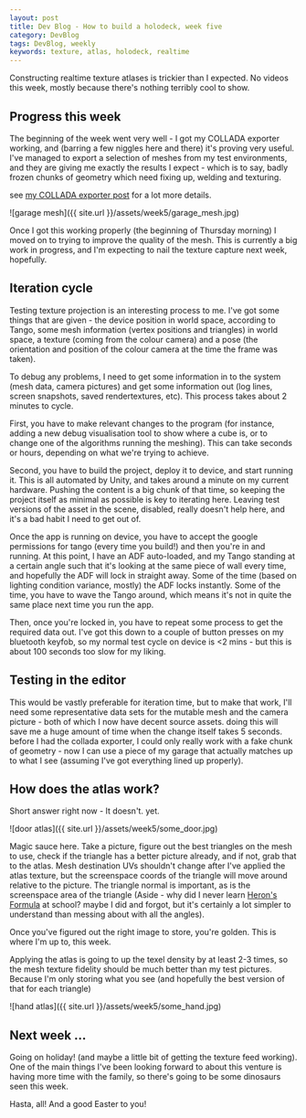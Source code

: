 ```yaml
---
layout: post
title: Dev Blog - How to build a holodeck, week five
category: DevBlog
tags: DevBlog, weekly
keywords: texture, atlas, holodeck, realtime
---
```


Constructing realtime texture atlases is trickier than I expected.
No videos this week, mostly because there's nothing terribly cool to show.

## Progress this week

The beginning of the week went very well - I got my COLLADA exporter working, and (barring a few
niggles here and there) it's proving very useful. I've managed to export a selection of meshes
from my test environments, and they are giving me exactly the results I expect - which is to say,
badly frozen chunks of geometry which need fixing up, welding and texturing.

see [my COLLADA exporter post](http://www.evryway.com/Export-Working/) for a lot more details.

![garage mesh]({{ site.url }}/assets/week5/garage_mesh.jpg)

Once I got this working properly (the beginning of Thursday morning) I moved on to trying to improve
the quality of the mesh. This is currently a big work in progress, and I'm expecting to nail
the texture capture next week, hopefully.

## Iteration cycle

Testing texture projection is an interesting process to me. I've got some things that are given - the
device position in world space, according to Tango, some mesh information (vertex positions and
triangles) in world space, a texture (coming from the colour camera) and a pose (the orientation
and position of the colour camera at the time the frame was taken).

To debug any problems, I need to get some information in to the system (mesh data, camera pictures)
and get some information out (log lines, screen snapshots, saved rendertextures, etc). This process
takes about 2 minutes to cycle. 

First, you have to make relevant changes to the program (for instance, adding a new debug visualisation
tool to show where a cube is, or to change one of the algorithms running the meshing). This can take
seconds or hours, depending on what we're trying to achieve.

Second, you have to build the project, deploy it to device, and start running it. This is all automated
by Unity, and takes around a minute on my current hardware. Pushing the content is a big chunk of that time,
so keeping the project itself as minimal as possible is key to iterating here. Leaving test versions of
the asset in the scene, disabled, really doesn't help here, and it's a bad habit I need to get out of.

Once the app is running on device, you have to accept the google permissions for tango (every time you build!)
and then you're in and running. At this point, I have an ADF auto-loaded, and my Tango standing at a certain
angle such that it's looking at the same piece of wall every time, and hopefully the ADF will lock in
straight away. Some of the time (based on lighting condition variance, mostly) the ADF locks instantly.
Some of the time, you have to wave the Tango around, which means it's not in quite the same place next time
you run the app.

Then, once you're locked in, you have to repeat some process to get the required data out. I've got this
down to a couple of button presses on my bluetooth keyfob, so my normal test cycle on device is <2 mins - but
this is about 100 seconds too slow for my liking.

## Testing in the editor

This would be vastly preferable for iteration time, but to make that work, I'll need
some representative data sets for the mutable mesh and the camera picture - both of which I now have
decent source assets. doing this will save me a huge amount of time when the change itself takes 5 seconds.
before I had the collada exporter, I could only really work with a fake chunk of geometry - now I can
use a piece of my garage that actually matches up to what I see (assuming I've got everything lined up
properly).

## How does the atlas work?

Short answer right now - It doesn't. yet.

![door atlas]({{ site.url }}/assets/week5/some_door.jpg)

Magic sauce here. Take a picture, figure out the best triangles on the mesh to use, check if the triangle
has a better picture already, and if not, grab that to the atlas. Mesh destination UVs shouldn't change
after I've applied the atlas texture, but the screenspace coords of the triangle will move around relative
to the picture. The triangle normal is important, as is the screenspace area of the triangle (Aside - why did I never
learn [Heron's Formula](https://en.wikipedia.org/wiki/Heron%27s_formula) at school? maybe I did and forgot,
but it's certainly a lot simpler to understand than messing about with all the angles).

Once you've figured out the right image to store, you're golden. This is where I'm up to, this week.

Applying the atlas is going to up the texel density by at least 2-3 times, so the mesh texture fidelity
should be much better than my test pictures. Because I'm only storing what you see (and hopefully the
best version of that for each triangle) 

![hand atlas]({{ site.url }}/assets/week5/some_hand.jpg)


## Next week ...

Going on holiday! (and maybe a little bit of getting the texture feed working). One of the main things
I've been looking forward to about this venture is having more time with the family, so there's going
to be some dinosaurs seen this week.


Hasta, all! And a good Easter to you!

